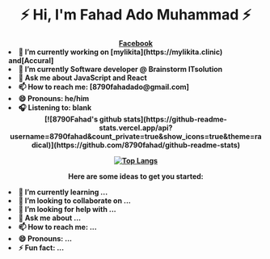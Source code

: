 <!--### Hi, there 👋 I'm Mustapha Issa Toyin-->
<h1 align="center">⚡️ Hi, I'm Fahad Ado Muhammad ⚡️</h1>
<h4 align="center"><a href="https://facebook.com/fahadkauragoje">Facebook</a>

<div align="left">

<li> 🔭 I’m currently working on [mylikita](https://mylikita.clinic) and[Accural]</li>
 <li>🌱 I’m currently Software developer @ Brainstorm ITsolution </li>
 <li>💬 Ask me about JavaScript and React </li>
 <li>📫 How to reach me: [8790fahadado@gmail.com] </li>
 <li>😄 Pronouns: he/him </li>
 <li>🎧 Listening to: blank </li>
</div>
[![8790Fahad's github stats](https://github-readme-stats.vercel.app/api?username=8790fahad&count_private=true&show_icons=true&theme=radical)](https://github.com/8790fahad/github-readme-stats)

[![Top Langs](https://github-readme-stats.vercel.app/api/top-langs/?username=8790fahad)](https://github.com/8790fahad/github-readme-stats)


Here are some ideas to get you started:
<div align="left">

<li> 🌱 I’m currently learning ... </li>
 <li>👯 I’m looking to collaborate on ... </li>
 <li>🤔 I’m looking for help with ... </li>
 <li>💬 Ask me about ... </li>
 <li>📫 How to reach me: ... </li>
 <li>😄 Pronouns: ... </li>
 <li>⚡ Fun fact: ... </li>
 </div>

